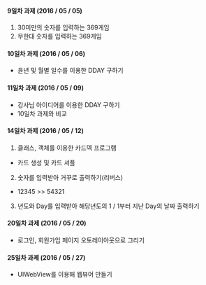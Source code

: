 #### 9일차 과제 (2016 / 05 / 05)
1. 30미만의 숫자를 입력하는 369게임
2. 무한대 숫자를 입력하는 369게임

#### 10일차 과제 (2016 / 05 / 06)
- 윤년 및 월별 일수를 이용한 DDAY 구하기

#### 11일차 과제 (2016 / 05 / 09)
- 강사님 아이디어를 이용한 DDAY 구하기
- 10일차 과제와 비교

#### 14일차 과제 (2016 / 05 / 12)
1. 클래스, 객체를 이용한 카드덱 프로그램
- 카드 생성 및 카드 셔플
2. 숫자를 입력받아 거꾸로 출력하기(리버스)
- 12345 >> 54321
3. 년도와 Day를 입력받아 해당년도의 1 / 1부터 지난 Day의 날짜 출력하기

#### 20일차 과제 (2016 / 05 / 20)
- 로그인, 회원가입 페이지 오토레이아웃으로 그리기

#### 25일차 과제 (2016 / 05 / 27)
- UIWebView를 이용해 웹뷰어 만들기